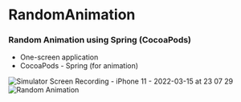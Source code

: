 # RandomAnimation
### Random Animation using Spring (CocoaPods)
* One-screen application
* CocoaPods - Spring (for animation)

![Simulator Screen Recording - iPhone 11 - 2022-03-15 at 23 07 29](https://user-images.githubusercontent.com/100304243/158462801-a717e0ef-c43b-4825-82f2-3391b07f3441.gif) ![Random Animation](https://user-images.githubusercontent.com/100304243/158462865-2fa765eb-6d68-43da-a178-a9dd5f5750d6.png)
